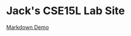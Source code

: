 # Jack's CSE15L Lab Site


[Markdown Demo](https://jackmuir1.github.io/cse15l-lab-reports/Markdown-Demo.html)
